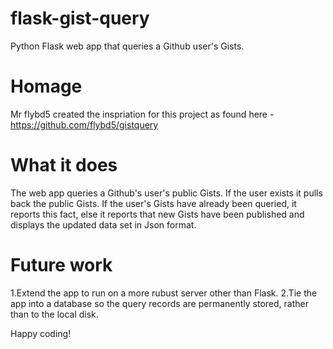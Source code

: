 # flask-gist-query
Python Flask web app that queries a Github user's Gists.

# Homage
Mr flybd5 created the inspriation for this project as found here - https://github.com/flybd5/gistquery 

# What it does 
The web app queries a Github's user's public Gists. If the user exists it pulls back the public Gists. If the user's Gists have already been queried, it reports this fact, else it reports that new Gists have been published and displays the updated data set in Json format.

# Future work
1.Extend the app to run on a more rubust server other than Flask.
2.Tie the app into a database so the query records are permanently stored, rather than to the local disk.

Happy coding!




